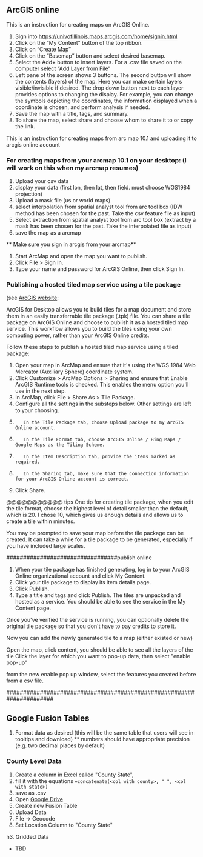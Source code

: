 ## ArcGIS online

This is an instruction for creating maps on ArcGIS Online.  

1. Sign into https://univofillinois.maps.arcgis.com/home/signin.html  
1. Click on the “My Content” button of the top ribbon. 
1. Click on “Create Map”   
1. Click on the “Basemap” button and select desired basemap. 
1. Select the Add+ button to insert layers. For a .csv file saved on the computer select “Add Layer from File”
1. Left pane of the screen shows 3 buttons. The second button will show the contents (layers) of the map. Here you can make certain layers visible/invisible if desired. The drop down button next to each layer provides options to changing the display. For example, you can change the symbols depicting the coordinates, the information displayed when a coordinate is chosen, and perform analysis if needed. 
1. Save the map with a title, tags, and summary. 
1. To share the map, select share and choose whom to share it to or copy the link.  

This is an instruction for creating maps from arc map 10.1 and uploading it to arcgis online account 
### For creating maps from your arcmap 10.1 on your desktop: (I will work on this when my arcmap resumes)

1. Upload your csv data
1. display your data (first lon, then lat, then field. must choose WGS1984 projection)
1. Upload a mask file (us or world maps)
1. select interpolation from spatial analyst tool from arc tool box (IDW method has been chosen for the past. Take the csv feature file as input)
1. Select extraction from spatial analyst tool from arc tool box (extract by a mask has been chosen for the past. Take the interpolated file as input)
1. save the map as a arcmap

** Make sure you sign in arcgis from your arcmap**

1. Start ArcMap and open the map you want to publish.
1. Click File > Sign In.
1. Type your name and password for ArcGIS Online, then click Sign In.

### Publishing a hosted tiled map service using a tile package

(see [ArcGIS website](http://resources.arcgis.com/en/help/arcgisonline/index.html#/Publishing_a_hosted_feature_service_to_ArcGIS_Online_using_an_ArcMap_document/010q00000087000000/):

ArcGIS for Desktop allows you to build tiles for a map document and store them in an easily transferrable tile package (.tpk) file. You can share a tile package on ArcGIS Online and choose to publish it as a hosted tiled map service. This workflow allows you to build the tiles using your own computing power, rather than your ArcGIS Online credits.

Follow these steps to publish a hosted tiled map service using a tiled package:

1. Open your map in ArcMap and ensure that it's using the WGS 1984 Web Mercator (Auxiliary Sphere) coordinate system.
1. Click Customize > ArcMap Options > Sharing and ensure that Enable ArcGIS Runtime tools is checked.
This enables the menu option you'll use in the next step.
1.    In ArcMap, click File > Share As > Tile Package.
1.    Configure all the settings in the substeps below. Other settings are left to your choosing.
1.        In the Tile Package tab, choose Upload package to my ArcGIS Online account.
1.        In the Tile Format tab, choose ArcGIS Online / Bing Maps / Google Maps as the Tiling Scheme.
1.        In the Item Description tab, provide the items marked as required.
1.        In the Sharing tab, make sure that the connection information for your ArcGIS Online account is correct.
1.    Click Share.

@@@@@@@@@@@ tips
One tip for creating tile package, when you edit the tile format, choose the highest level of detail smaller than the default, which is 20. I chose 10, which gives us enough details and allows us to create a tile within minutes.

You may be prompted to save your map before the tile package can be created.
It can take a while for a tile package to be generated, especially if you have included large scales.

#################################publish online

1. When your tile package has finished generating, log in to your ArcGIS Online organizational account and click My Content.
1.    Click your tile package to display its item details page.
1.    Click Publish.
1.    Type a title and tags and click Publish.
      The tiles are unpacked and hosted as a service. You should be able to see the service in the My Content page.

Once you've verified the service is running, you can optionally delete the original tile package so that you don't have to pay credits to store it.

Now you can add the newly generated tile to a map (either existed or new)

Open the map, click content, you should be able to see all the layers of the tile
Click the layer for which you want to pop-up data, then select "enable pop-up"

from the new enable pop up window, select the features you created before from a csv file.

######################################################################





##  Google Fusion Tables

1. Format data as desired (this will be the same table that users will see in tooltips and download)
** numbers should have appropriate precision (e.g. two decimal places by default)

###  County Level Data

1. Create a column in Excel called "County State", 
2. fill it with the equations `=concatenate(<col with county>, " ", <col with state>)`
3. save as .csv
1. Open [Google Drive](http://drive.google.com)
2. Create new Fusion Table
3. Upload Data 
4. File -> Geocode
5. Set Location Column to "County State"


h3. Gridded Data

* TBD